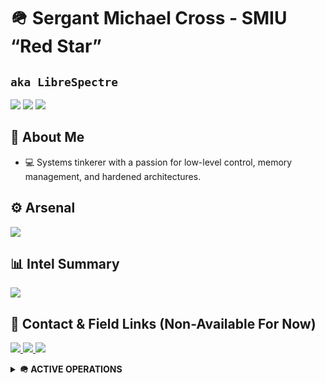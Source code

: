 # 🪖 Sergant Michael Cross - SMIU “Red Star” </h1>
<h2 align="left"><code>aka LibreSpectre</code></h2>

<p align="left">
  <img src="https://img.shields.io/badge/🧠_Role-Systems_Engineer-ccc8ff?style=flat-square" />
  <img src="https://img.shields.io/badge/🔐_Specialty-Low_Level_Programming-b6f0ff?style=flat-square" />
  <img src="https://img.shields.io/badge/🎯_Mission-Secure_Software_Infrastructure-d4a5a5?style=flat-square" />
</p>


## 🧠 About Me

- 💻 Systems tinkerer with a passion for low-level control, memory management, and hardened architectures.


## ⚙️ Arsenal

<div align="left">
  <img src="https://skillicons.dev/icons?i=git,github,vscode,windows" />
</div>


## 📊 Intel Summary

<div align="left">
  <img src="https://github-readme-stats.vercel.app/api?username=SergantMCross&theme=vue-dark&show_icons=true&hide_border=true&count_private=true" />
</div>


## 📡 Contact & Field Links (Non-Available For Now)

<p>
  <a href="https://michaelcross.dev">
    <img src="https://img.shields.io/badge/Command_Post-michaelcross.dev-9ecfff?style=flat-square&logo=firefox-browser" />
  </a>
  <a href="https://github.com/librespectre">
    <img src="https://img.shields.io/badge/GitHub-@librespectre-b4c0ff?style=flat-square&logo=github" />
  </a>
  <a href="https://linkedin.com/in/sgtmichaelcross">
    <img src="https://img.shields.io/badge/LinkedIn-SgtMichaelCross-ced4ff?style=flat-square&logo=linkedin" />
  </a>
</p>


<details>
<summary><strong>🪖 ACTIVE OPERATIONS</strong></summary>

- 🔬 Writing procedural C documentation for internal modules  
- 🛡️ Studying containment strategies for malware & exploit testing  
- 🧠 Reviewing core systems theory for discipline refinement  
- 🖥️ Planning deployment of homelab with isolated secure subsystems
- 🖥️ Surviving Tech Outpost Post-apocalypse version
</details>
